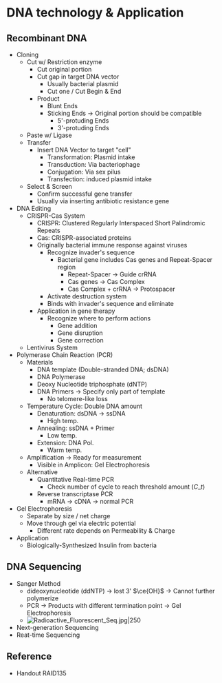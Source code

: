 # DNA technology & Application

## Recombinant DNA

* Cloning
  * Cut w/ Restriction enzyme
    * Cut original portion
    * Cut gap in target DNA vector
      * Usually bacterial plasmid
      * Cut one / Cut Begin & End
    * Product
      * Blunt Ends
      * Sticking Ends → Original portion should be compatible
        * 5'-protuding Ends
        * 3'-protuding Ends
  * Paste w/ Ligase
  * Transfer
    * Insert DNA Vector to target "cell"
      * Transformation: Plasmid intake
      * Transduction: Via bacteriophage
      * Conjugation: Via sex pilus
      * Transfection: induced plasmid intake
  * Select & Screen
    * Confirm successful gene transfer
    * Usually via inserting antibiotic resistance gene
* DNA Editing
  * CRISPR-Cas System
    * CRISPR: Clustered Regularly Interspaced Short Palindromic Repeats
    * Cas: CRISPR-associated proteins
    * Originally bacterial immune response against viruses
      * Recognize invader's sequence
        * Bacterial gene includes Cas genes and Repeat-Spacer region
          * Repeat-Spacer → Guide crRNA
          * Cas genes → Cas Complex
          * Cas Complex + crRNA → Protospacer
      * Activate destruction system
      * Binds with invader's sequence and eliminate
    * Application in gene therapy
      * Recognize where to perform actions
        * Gene addition
        * Gene disruption
        * Gene correction
  * Lentivirus System
* Polymerase Chain Reaction (PCR)
  * Materials
    * DNA template (Double-stranded DNA; dsDNA)
    * DNA Polymerase
    * Deoxy Nucleotide triphosphate (dNTP)
    * DNA Primers → Specify only part of template
      * No telomere-like loss
  * Temperature Cycle: Double DNA amount
    * Denaturation: dsDNA → ssDNA
      * High temp.
    * Annealing: ssDNA + Primer
      * Low temp.
    * Extension: DNA Pol.
      * Warm temp.
  * Amplification → Ready for measurement
    * Visible in Amplicon: Gel Electrophoresis
  * Alternative
    * Quantitative Real-time PCR
      * Check number of cycle to reach threshold amount ($C\_{t}$)
    * Reverse transcriptase PCR
      * mRNA → cDNA → normal PCR
* Gel Electrophoresis
  * Separate by size / net charge
  * Move through gel via electric potential
    * Different rate depends on Permeability & Charge
* Application
  * Biologically-Synthesized Insulin from bacteria

## DNA Sequencing

* Sanger Method
  * dideoxynucleotide (ddNTP) → lost 3' $\ce{OH}$ → Cannot further polymerize
  * PCR → Products with different termination point → Gel Electrophoresis
  * ![Radioactive_Fluorescent_Seq.jpg|250](https://upload.wikimedia.org/wikipedia/commons/3/3d/Radioactive_Fluorescent_Seq.jpg)
* Next-generation Sequencing
* Reat-time Sequencing

## Reference

* Handout RAID135

